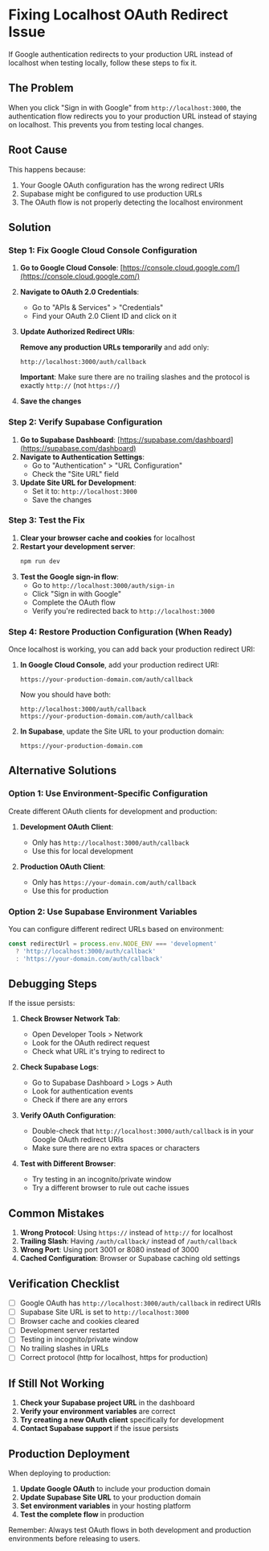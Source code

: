 # Fixing Localhost OAuth Redirect Issue

If Google authentication redirects to your production URL instead of localhost when testing locally, follow these steps to fix it.

## The Problem

When you click "Sign in with Google" from `http://localhost:3000`, the authentication flow redirects you to your production URL instead of staying on localhost. This prevents you from testing local changes.

## Root Cause

This happens because:
1. Your Google OAuth configuration has the wrong redirect URIs
2. Supabase might be configured to use production URLs
3. The OAuth flow is not properly detecting the localhost environment

## Solution

### Step 1: Fix Google Cloud Console Configuration

1. **Go to Google Cloud Console**: [https://console.cloud.google.com/](https://console.cloud.google.com/)
2. **Navigate to OAuth 2.0 Credentials**:
   - Go to "APIs & Services" > "Credentials"
   - Find your OAuth 2.0 Client ID and click on it
3. **Update Authorized Redirect URIs**:
   
   **Remove any production URLs temporarily** and add only:
   ```
   http://localhost:3000/auth/callback
   ```
   
   **Important**: Make sure there are no trailing slashes and the protocol is exactly `http://` (not `https://`)

4. **Save the changes**

### Step 2: Verify Supabase Configuration

1. **Go to Supabase Dashboard**: [https://supabase.com/dashboard](https://supabase.com/dashboard)
2. **Navigate to Authentication Settings**:
   - Go to "Authentication" > "URL Configuration"
   - Check the "Site URL" field
3. **Update Site URL for Development**:
   - Set it to: `http://localhost:3000`
   - Save the changes

### Step 3: Test the Fix

1. **Clear your browser cache and cookies** for localhost
2. **Restart your development server**:
   ```bash
   npm run dev
   ```
3. **Test the Google sign-in flow**:
   - Go to `http://localhost:3000/auth/sign-in`
   - Click "Sign in with Google"
   - Complete the OAuth flow
   - Verify you're redirected back to `http://localhost:3000`

### Step 4: Restore Production Configuration (When Ready)

Once localhost is working, you can add back your production redirect URI:

1. **In Google Cloud Console**, add your production redirect URI:
   ```
   https://your-production-domain.com/auth/callback
   ```
   
   Now you should have both:
   ```
   http://localhost:3000/auth/callback
   https://your-production-domain.com/auth/callback
   ```

2. **In Supabase**, update the Site URL to your production domain:
   ```
   https://your-production-domain.com
   ```

## Alternative Solutions

### Option 1: Use Environment-Specific Configuration

Create different OAuth clients for development and production:

1. **Development OAuth Client**:
   - Only has `http://localhost:3000/auth/callback`
   - Use this for local development

2. **Production OAuth Client**:
   - Only has `https://your-domain.com/auth/callback`
   - Use this for production

### Option 2: Use Supabase Environment Variables

You can configure different redirect URLs based on environment:

```typescript
const redirectUrl = process.env.NODE_ENV === 'development' 
  ? 'http://localhost:3000/auth/callback'
  : 'https://your-domain.com/auth/callback'
```

## Debugging Steps

If the issue persists:

1. **Check Browser Network Tab**:
   - Open Developer Tools > Network
   - Look for the OAuth redirect request
   - Check what URL it's trying to redirect to

2. **Check Supabase Logs**:
   - Go to Supabase Dashboard > Logs > Auth
   - Look for authentication events
   - Check if there are any errors

3. **Verify OAuth Configuration**:
   - Double-check that `http://localhost:3000/auth/callback` is in your Google OAuth redirect URIs
   - Make sure there are no extra spaces or characters

4. **Test with Different Browser**:
   - Try testing in an incognito/private window
   - Try a different browser to rule out cache issues

## Common Mistakes

1. **Wrong Protocol**: Using `https://` instead of `http://` for localhost
2. **Trailing Slash**: Having `/auth/callback/` instead of `/auth/callback`
3. **Wrong Port**: Using port 3001 or 8080 instead of 3000
4. **Cached Configuration**: Browser or Supabase caching old settings

## Verification Checklist

- [ ] Google OAuth has `http://localhost:3000/auth/callback` in redirect URIs
- [ ] Supabase Site URL is set to `http://localhost:3000`
- [ ] Browser cache and cookies cleared
- [ ] Development server restarted
- [ ] Testing in incognito/private window
- [ ] No trailing slashes in URLs
- [ ] Correct protocol (http for localhost, https for production)

## If Still Not Working

1. **Check your Supabase project URL** in the dashboard
2. **Verify your environment variables** are correct
3. **Try creating a new OAuth client** specifically for development
4. **Contact Supabase support** if the issue persists

## Production Deployment

When deploying to production:

1. **Update Google OAuth** to include your production domain
2. **Update Supabase Site URL** to your production domain
3. **Set environment variables** in your hosting platform
4. **Test the complete flow** in production

Remember: Always test OAuth flows in both development and production environments before releasing to users. 